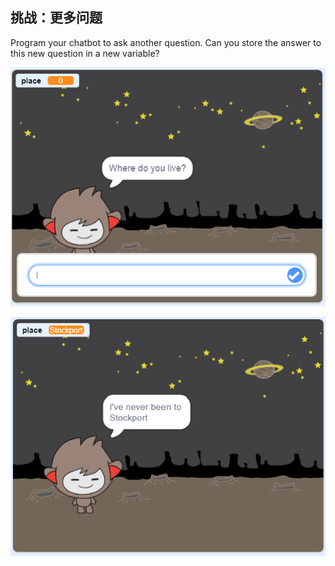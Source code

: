 ## 挑战：更多问题

Program your chatbot to ask another question. Can you store the answer to this new question in a new variable?

![更多问题](images/chatbot-question1.png)

![更多问题](images/chatbot-question2.png)